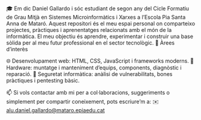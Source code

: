 🎓 
Em dic Daniel Gallardo i sóc estudiant de segon any del Cicle Formatiu de Grau Mitjà en Sistemes Microinformàtics i Xarxes a l’Escola Pia Santa Anna de Mataró.
Aquest repositori és el meu espai personal on comparteixo projectes, pràctiques i aprenentatges relacionats amb el món de la informàtica. El meu objectiu és aprendre, experimentar i construir una base sòlida per al meu futur professional en el sector tecnològic.
📌 Àrees d’interès

🌐 Desenvolupament web: HTML, CSS, JavaScript i frameworks moderns.
🧰 Hardware: muntatge i manteniment d’equips, components, diagnòstic i reparació.
🔐 Seguretat informàtica: anàlisi de vulnerabilitats, bones pràctiques i pentesting bàsic.

📫
Si vols contactar amb mi per a col·laboracions, suggeriments o simplement per compartir coneixement, pots escriure’m a:
✉️ alu.daniel.gallardo@mataro.epiaedu.cat
